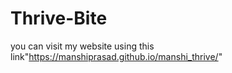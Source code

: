 # Thrive-Bite
you can visit my website using this link"https://manshiprasad.github.io/manshi_thrive/"
